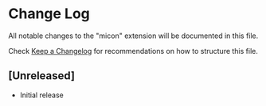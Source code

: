 # Change Log

All notable changes to the "micon" extension will be documented in this file.

Check [Keep a Changelog](http://keepachangelog.com/) for recommendations on how to structure this file.

## [Unreleased]

- Initial release
